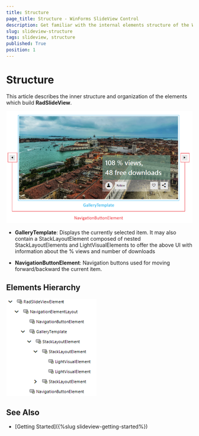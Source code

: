 ```yaml
---
title: Structure
page_title: Structure - WinForms SlideView Control
description: Get familiar with the internal elements structure of the WinForms SlideView control.
slug: slideview-structure
tags: slideview, structure
published: True
position: 1 
---
```


# Structure

This article describes the inner structure and organization of the elements which build __RadSlideView__. 

![WinForms SlideView Structure](images/slideview-structure001.png)

* __GalleryTemplate__: Displays the currently selected item. It may also contain a StackLayoutElement composed of nested StackLayoutElements and LightVisualElements to offer the above UI with information about the % views and number of downloads

* __NavigationButtonElement__: Navigation buttons used for moving forward/backward the current item.

## Elements Hierarchy

![WinForms SlideView Elements Hierarchy](images/slideview-structure002.png)

## See Also

* [Getting Started]({%slug slideview-getting-started%})